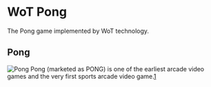 # WoT Pong
The Pong game implemented by WoT technology.

## Pong
![Pong](http://upload.wikimedia.org/wikipedia/commons/f/f8/Pong.png)
Pong (marketed as PONG) is one of the earliest arcade video games and the very first sports arcade video game.[1]

[1]: http://en.wikipedia.org/wiki/Pong
